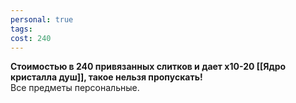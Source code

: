 ```yaml
---
personal: true
tags: 
cost: 240
---
```

**Стоимостью в 240 привязанных слитков и дает х10-20 [[Ядро кристалла душ]], такое нельзя пропускать!**  
Все предметы персональные.
